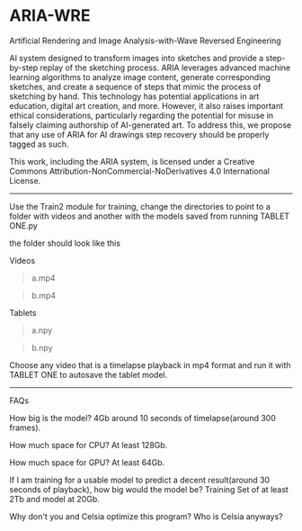 # ARIA-WRE
Artificial Rendering and Image Analysis-with-Wave Reversed Engineering

AI system designed to transform images into sketches and provide a step-by-step replay of the sketching process. ARIA leverages advanced machine learning algorithms to analyze image content, generate corresponding sketches, and create a sequence of steps that mimic the process of sketching by hand. This technology has potential applications in art education, digital art creation, and more. However, it also raises important ethical considerations, particularly regarding the potential for misuse in falsely claiming authorship of AI-generated art. To address this, we propose that any use of ARIA for AI drawings step recovery should be properly tagged as such.

This work, including the ARIA system, is licensed under a Creative Commons Attribution-NonCommercial-NoDerivatives 4.0 International License. 

------------------------

Use the Train2 module for training, change the directories to point to a folder with videos and another with the models saved from running TABLET ONE.py

the folder should look like this

Videos
>a.mp4

>b.mp4

Tablets
>a.npy

>b.npy

Choose any video that is a timelapse playback in mp4 format and run it with TABLET ONE to autosave the tablet model. 

-----------------------
FAQs

How big is the model? 
4Gb around 10 seconds of timelapse(around 300 frames).

How much space for CPU?
At least 128Gb.

How much space for GPU?
At least 64Gb.

If I am training for a usable model to predict a decent result(around 30 seconds of playback), how big would the model be?
Training Set of at least 2Tb and model at 20Gb.

Why don't you and Celsia optimize this program?
Who is Celsia anyways?

